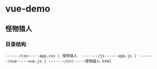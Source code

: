 # vue-demo
## 怪物猎人
### 目录结构
`
          ------/css-----app.css
         |
怪物猎人  -------/js------app.js
         |
         -------/vue-----vue.js
         |
         -------/src-----怪物猎人.html
`
